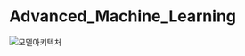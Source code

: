 # Advanced_Machine_Learning

![모델아키텍처](https://github.com/user-attachments/assets/b59320d6-73d3-4df5-9028-8c5865ae4d6b)
